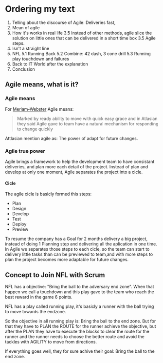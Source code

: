 # Ordering my text
1. Telling about the discourse of Agile: Deliveries fast,
2. Mean of agile
3. How it's works in real life
  3.5 Instead of other methods, agile slice the solution on little ones that can be delivered in a short time box
  3.5 Agile steps.
4. Isn't a straight line
5. NFL
  5.1 Running Back
  5.2 Combine: 42 dash, 3 cone drill
  5.3 Running play touchdown and failures
6. Back to IT World after the explanation
7. Conclusion

## Agile means, what is it?
### Agile means
For [Meriam-Webster](https://www.merriam-webster.com/dictionary/agile) Agile means:
> Marked by ready ability to move with quick easy grace
and in Atlasian they said Agile gave to team 
> have a natural mechanism for responding to change quickly

Attlasian mention agile as: The power of adapt for future changes.

### Agile true power
Agile brings a framework to help the development team to have consistant deliveries, and plan more each detail of the project.
Instead of plan and develop at only one moment, Agile separates the project into a cicle.

#### Cicle
The agile cicle is basicly formed this steps:
- Plan
- Design
- Develop
- Test
- Deploy
- Preview

To resume the company has a Goal for 2 months delivery a big project, instead of doing 1 Planning step and delivering all the aplication in one time.
In Agile we separates those steps to each cicle, so the team can start to delivery little tasks than can be previewed to team,and with more steps to plan the project becomes more adaptable for future changes.


## Concept to Join NFL with Scrum

NFL has a objective: "Bring the ball to the adversary end zone". When that happen we call a touchdown and this play gave to the team who reach the best reward in the game 6 points.

NFL has a play called running play, it's basicly a runner with the ball trying to move towards the endzone.

So the objective in all running play is: Bring the ball to the end zone.
But for that they have to PLAN the ROUTE for the runner achieve the objective, but after the PLAN they have to execute the blocks to clear the route for the runner and the runner needs to choose the better route and avoid the tackles with AGILITY to move from directions.

If everything goes well, they for sure achive their goal: Bring the ball to the end zone.
